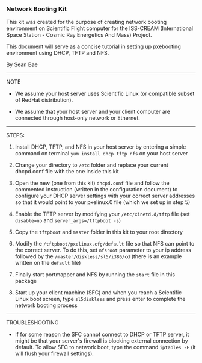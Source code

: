 ### Network Booting Kit
This kit was created for the purpose of creating network booting environment on Scientific Flight computer for the ISS-CREAM (International Space Station - Cosmic Ray Energetics And Mass) Project.

This document will serve as a concise tutorial in setting up pxebooting environment using DHCP, TFTP and NFS.

By Sean Bae

----

NOTE

- We assume your host server uses Scientific Linux (or compatible subset of RedHat distribution).

- We assume that your host server and your client computer are connected through host-only network or Ethernet.

----

STEPS:

1. Install DHCP, TFTP, and NFS in your host server by entering a simple command on terminal `yum install dhcp tftp nfs` on your host server

2. Change your directory to `/etc` folder and replace your current dhcpd.conf file with the one inside this kit

3. Open the new (one from this kit) `dhcpd.conf` file and follow the commented instruction (written in the configuration document) to configure your DHCP server settings with your correct server addresses so that it would point to your pxelinux.0 file (which we set up in step 5)

4. Enable the TFTP server by modifying your `/etc/xinetd.d/tftp` file (set `disable=no` and `server_args=/tftpboot -s`)

5. Copy the `tftpboot` and `master` folder in this kit to your root directory

6. Modify the `/tftpboot/pxelinux.cfg/default` file so that NFS can point to the correct server. To do this, set `nfsroot` parameter to your ip address followed by the `/master/diskless/sl5/i386/cd` (there is an example written on the `default` file)

7. Finally start portmapper and NFS by running the `start` file in this package

8. Start up your client machine (SFC) and when you reach a Scientific Linux boot screen, type `sl5diskless` and press enter to complete the network booting process

----

TROUBLESHOOTING

- If for some reason the SFC cannot connect to DHCP or TFTP server, it might be that your server's firewall is blocking external connection by default. To allow SFC to network boot, type the command `iptables -F` (it will flush your firewall settings).


